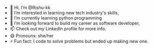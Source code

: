 - 👋 Hi, I’m @Rishu-kk
- 👀 I’m interested in learning new tech industry's skills,
- 🌱 I’m currently learning python programming 
- 💞️ I’m looking forward to build my career as software developer,
- 📫 Check out my LinkedIn profile for more info.
- 😄 Pronouns: she/her
- ⚡ Fun fact: I code to solve problems but ended up making new one.
<!---
Rishu-kk/Rishu-kk is a ✨ special ✨ repository because its `README.md` (this file) appears on your GitHub profile.
You can click the Preview link to take a look at your changes.
--->

